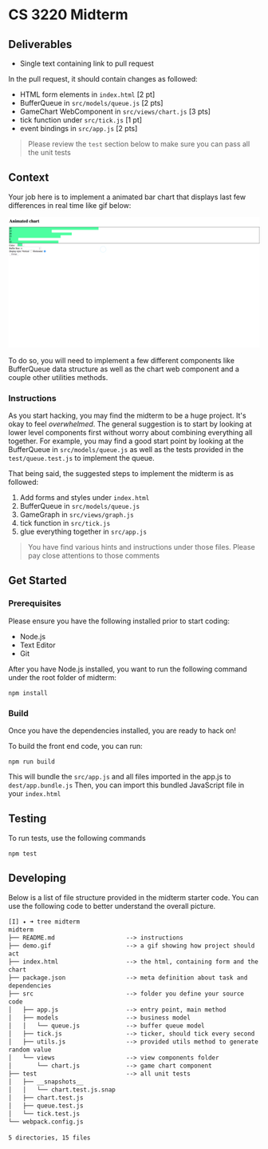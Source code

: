 # CS 3220 Midterm

## Deliverables

* Single text containing link to pull request

In the pull request, it should contain changes as followed:

* HTML form elements in `index.html` [2 pt]
* BufferQueue in `src/models/queue.js` [2 pts]
* GameChart WebComponent in `src/views/chart.js` [3 pts]
* tick function under `src/tick.js` [1 pt]
* event bindings in `src/app.js` [2 pts]

> Please review the `test` section below to make sure you can pass all the unit
> tests

## Context

Your job here is to implement a animated bar chart that displays
last few differences in real time like gif below:

![animated chart demo](demo.gif)

To do so, you will need to implement a few different components like
BufferQueue data structure as well as the chart web component
and a couple other utilities methods.

### Instructions

As you start hacking, you may find the midterm to be a huge project. It's okay to
feel _overwhelmed_. The general suggestion is to start by looking at lower level
components first without worry about combining everything all together.
For example, you may find a good start point by looking at the BufferQueue in
`src/models/queue.js` as well as the tests provided in the `test/queue.test.js`
to implement the queue.

That being said, the suggested steps to implement the midterm is as followed:

1. Add forms and styles under `index.html`
2. BufferQueue in `src/models/queue.js`
3. GameGraph in `src/views/graph.js`
4. tick function in `src/tick.js`
5. glue everything together in `src/app.js`

> You have find various hints and instructions under those files. Please pay
> close attentions to those comments

## Get Started

### Prerequisites

Please ensure you have the following installed prior to start coding:

* Node.js
* Text Editor
* Git

After you have Node.js installed, you want to run the following command under the
root folder of midterm:

```
npm install
```

### Build

Once you have the dependencies installed, you are ready to hack on!

To build the front end code, you can run:

```
npm run build
```

This will bundle the `src/app.js` and all files imported in the app.js to
`dest/app.bundle.js`
Then, you can import this bundled JavaScript file in your `index.html`

## Testing

To run tests, use the following commands

```
npm test
```

## Developing

Below is a list of file structure provided in the midterm starter code.
You can use the following code to better understand the overall picture.

```
[I] ✦ ➜ tree midterm
midterm
├── README.md                    --> instructions
├── demo.gif                     --> a gif showing how project should act
├── index.html                   --> the html, containing form and the chart
├── package.json                 --> meta definition about task and dependencies
├── src                          --> folder you define your source code
│   ├── app.js                   --> entry point, main method
│   ├── models                   --> business model
│   │   └── queue.js             --> buffer queue model
│   ├── tick.js                  --> ticker, should tick every second
│   ├── utils.js                 --> provided utils method to generate random value
│   └── views                    --> view components folder
│       └── chart.js             --> game chart component
├── test                         --> all unit tests
│   ├── __snapshots__
│   │   └── chart.test.js.snap
│   ├── chart.test.js
│   ├── queue.test.js
│   └── tick.test.js
└── webpack.config.js

5 directories, 15 files
```
